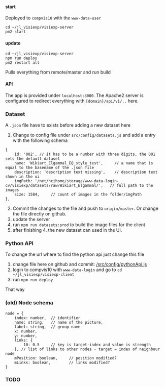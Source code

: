 
#### start 
Deployed to `compvis10` with the `www-data-user`
```
cd ~/jl_visiexp/visiexp-server
pm2 start
```


#### update
```
cd ~/jl_visiexp/visiexp-server
npm run deploy
pm2 restart all
```
Pulls everything from remote/master and run build

#### API
The app is provided under `localhost:3000`. The Apache2 server is configured to redirect everything with `[domain}/api/v1/..` here. 
 
### Dataset
A `.json` file have to exists before adding a new dataset here
1. Change to config file under ``src/config/datasets.js`` and add a entry with the following schema
```
{
    id: '002', // it has to be a number with three digits, the 001 sets the default dataset
    name: 'Wikiart_Elgammal_EQ_style_test',     // a name that is equal to the basename of the .json file 
    description: 'description text missing',    // description text shown in the ui
    imgPath: '/net/hcihome/storage/www-data-login-cv/visiexp/datasets/raw/Wikiart_Elgammal/',   // full path to the images
    size: 1584,     // count of images in the folder/imgPath
},
```
2. Commit the changes to the file and push to `origin/master`. Or change the file directly on github. 
3. update the server
4. run `npm run datasets:prod` to build the image files for the client
5. after finishing 4. the new dataset can used in the UI.

### Python API
To change the url where to find the python api just change this file 
1. change file here on github and commit: [/src/config/pythonApi.js](/src/config/pythonApi.js)
2. login to compvis10 with `www-data-login` and go to `cd ~/jl_visiexp/visiexp-client`
3. run `npm run deploy`

That way 


### (old) Node schema
```
node = {
    index: number,  // identifier
    name: string,   // name of the picture,
    label: string,  // group name
    x: number,
    y: number,
    links: {
        10: 0.5     // key is target-index and value is strength
    }, // list of links to other nodes - target = index of neighbour node
    mPosition: boolean,     // position modified?
    mLinks: boolean,        // links modified?
}
```

### TODO 
